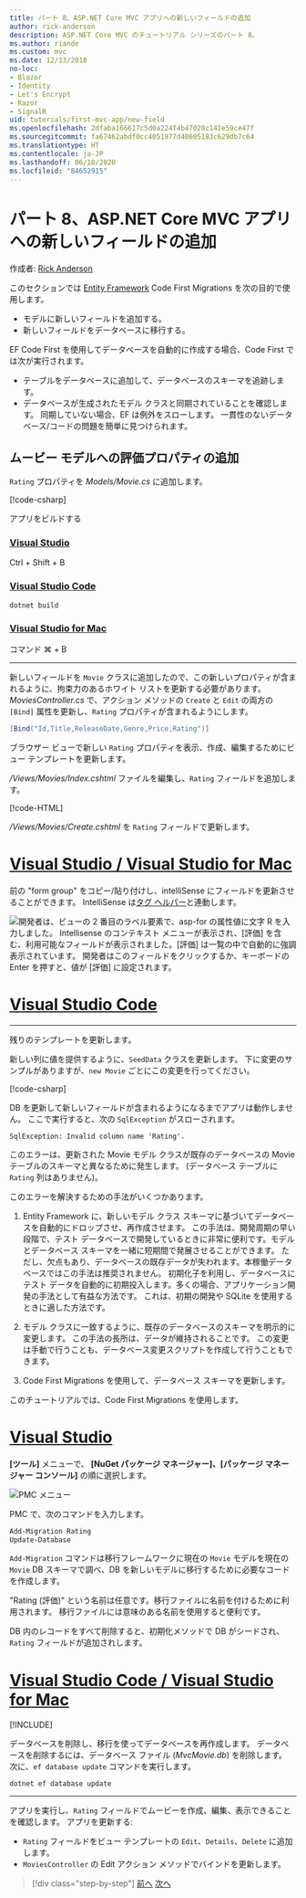 ```yaml
---
title: パート 8、ASP.NET Core MVC アプリへの新しいフィールドの追加
author: rick-anderson
description: ASP.NET Core MVC のチュートリアル シリーズのパート 8。
ms.author: riande
ms.custom: mvc
ms.date: 12/13/2018
no-loc:
- Blazor
- Identity
- Let's Encrypt
- Razor
- SignalR
uid: tutorials/first-mvc-app/new-field
ms.openlocfilehash: 2dfaba166617c5d0a224f4b47028c141e59ce47f
ms.sourcegitcommit: fa67462abdf0cc4051977d40605183c629db7c64
ms.translationtype: HT
ms.contentlocale: ja-JP
ms.lasthandoff: 06/10/2020
ms.locfileid: "84652915"
---
```

# <a name="part-8-add-a-new-field-to-an-aspnet-core-mvc-app"></a>パート 8、ASP.NET Core MVC アプリへの新しいフィールドの追加

作成者: [Rick Anderson](https://twitter.com/RickAndMSFT)

このセクションでは [Entity Framework](/ef/core/get-started/aspnetcore/new-db) Code First Migrations を次の目的で使用します。

* モデルに新しいフィールドを追加する。
* 新しいフィールドをデータベースに移行する。

EF Code First を使用してデータベースを自動的に作成する場合、Code First では次が実行されます。

* テーブルをデータベースに追加して、データベースのスキーマを追跡します。
* データベースが生成されたモデル クラスと同期されていることを確認します。 同期していない場合、EF は例外をスローします。 一貫性のないデータベース/コードの問題を簡単に見つけられます。

## <a name="add-a-rating-property-to-the-movie-model"></a>ムービー モデルへの評価プロパティの追加

`Rating` プロパティを *Models/Movie.cs* に追加します。

[!code-csharp[](~/tutorials/first-mvc-app/start-mvc/sample/MvcMovie22/Models/MovieDateRating.cs?highlight=13&name=snippet)]

アプリをビルドする

### <a name="visual-studio"></a>[Visual Studio](#tab/visual-studio)

 Ctrl + Shift + B

### <a name="visual-studio-code"></a>[Visual Studio Code](#tab/visual-studio-code)

```dotnetcli
dotnet build
```

### <a name="visual-studio-for-mac"></a>[Visual Studio for Mac](#tab/visual-studio-mac)

コマンド ⌘ + B

------

新しいフィールドを `Movie` クラスに追加したので、この新しいプロパティが含まれるように、拘束力のあるホワイト リストを更新する必要があります。 *MoviesController.cs* で、アクション メソッドの `Create` と `Edit` の両方の `[Bind]` 属性を更新し、`Rating` プロパティが含まれるようにします。

```csharp
[Bind("Id,Title,ReleaseDate,Genre,Price,Rating")]
   ```

ブラウザー ビューで新しい `Rating` プロパティを表示、作成、編集するためにビュー テンプレートを更新します。

*/Views/Movies/Index.cshtml* ファイルを編集し、`Rating` フィールドを追加します。

[!code-HTML[](~/tutorials/first-mvc-app/start-mvc/sample/MvcMovie22/Views/Movies/IndexGenreRating.cshtml?highlight=16,38&range=24-64)]

*/Views/Movies/Create.cshtml* を `Rating` フィールドで更新します。

# <a name="visual-studio--visual-studio-for-mac"></a>[Visual Studio / Visual Studio for Mac](#tab/visual-studio+visual-studio-mac)

前の "form group" をコピー/貼り付けし、intelliSense にフィールドを更新させることができます。 IntelliSense は[タグ ヘルパー](xref:mvc/views/tag-helpers/intro)と連動します。

![開発者は、ビューの 2 番目のラベル要素で、asp-for の属性値に文字 R を入力しました。 Intellisense のコンテキスト メニューが表示され、[評価] を含む、利用可能なフィールドが表示されました。[評価] は一覧の中で自動的に強調表示されています。 開発者はこのフィールドをクリックするか、キーボードの Enter を押すと、値が [評価] に設定されます。](new-field/_static/cr.png)

# <a name="visual-studio-code"></a>[Visual Studio Code](#tab/visual-studio-code)

<!-- This tab intentionally left blank. -->

---

残りのテンプレートを更新します。

新しい列に値を提供するように、`SeedData` クラスを更新します。 下に変更のサンプルがありますが、`new Movie` ごとにこの変更を行ってください。

[!code-csharp[](start-mvc/sample/MvcMovie/Models/SeedDataRating.cs?name=snippet1&highlight=6)]

DB を更新して新しいフィールドが含まれるようになるまでアプリは動作しません。 ここで実行すると、次の `SqlException` がスローされます。

`SqlException: Invalid column name 'Rating'.`

このエラーは、更新された Movie モデル クラスが既存のデータベースの Movie テーブルのスキーマと異なるために発生します。 (データベース テーブルに `Rating` 列はありません)。

このエラーを解決するための手法がいくつかあります。

1. Entity Framework に、新しいモデル クラス スキーマに基づいてデータベースを自動的にドロップさせ、再作成させます。 この手法は、開発周期の早い段階で、テスト データベースで開発しているときに非常に便利です。モデルとデータベース スキーマを一緒に短期間で発展させることができます。 ただし、欠点もあり、データベースの既存データが失われます。本稼働データベースではこの手法は推奨されません。 初期化子を利用し、データベースにテスト データを自動的に初期投入します。多くの場合、アプリケーション開発の手法として有益な方法です。 これは、初期の開発や SQLite を使用するときに適した方法です。

2. モデル クラスに一致するように、既存のデータベースのスキーマを明示的に変更します。 この手法の長所は、データが維持されることです。 この変更は手動で行うことも、データベース変更スクリプトを作成して行うこともできます。

3. Code First Migrations を使用して、データベース スキーマを更新します。

このチュートリアルでは、Code First Migrations を使用します。

# <a name="visual-studio"></a>[Visual Studio](#tab/visual-studio)

**[ツール]** メニューで、 **[NuGet パッケージ マネージャー]、[パッケージ マネージャー コンソール]** の順に選択します。

  ![PMC メニュー](adding-model/_static/pmc.png)

PMC で、次のコマンドを入力します。

```powershell
Add-Migration Rating
Update-Database
```

`Add-Migration` コマンドは移行フレームワークに現在の `Movie` モデルを現在の `Movie` DB スキーマで調べ、DB を新しいモデルに移行するために必要なコードを作成します。

"Rating (評価)" という名前は任意です。移行ファイルに名前を付けるために利用されます。 移行ファイルには意味のある名前を使用すると便利です。

DB 内のレコードをすべて削除すると、初期化メソッドで DB がシードされ、`Rating` フィールドが追加されします。

# <a name="visual-studio-code--visual-studio-for-mac"></a>[Visual Studio Code / Visual Studio for Mac](#tab/visual-studio-code+visual-studio-mac)

[!INCLUDE[](~/includes/RP-mvc-shared/sqlite-warn.md)]

データベースを削除し、移行を使ってデータベースを再作成します。 データベースを削除するには、データベース ファイル (*MvcMovie.db*) を削除します。 次に、`ef database update` コマンドを実行します。

```dotnetcli
dotnet ef database update
```

---
<!-- End of VS tabs -->

アプリを実行し、`Rating` フィールドでムービーを作成、編集、表示できることを確認します。 アプリを更新する:

* `Rating` フィールドをビュー テンプレートの `Edit`、`Details`、`Delete` に追加します。
* `MoviesController` の Edit アクション メソッドでバインドを更新します。

> [!div class="step-by-step"]
> [前へ](search.md)
> [次へ](validation.md)
